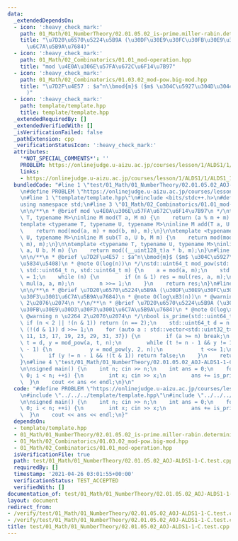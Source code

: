 ```yaml
---
data:
  _extendedDependsOn:
  - icon: ':heavy_check_mark:'
    path: 01_Math/01_NumberTheory/02.01.05.02_is-prime.miller-rabin.deterministic.hpp
    title: "\u7D20\u6570\u5224\u5B9A (\u30DF\u30E9\u30FC\u30FB\u30E9\u30D3\u30F3\u3001\
      \u6C7A\u5B9A\u7684)"
  - icon: ':heavy_check_mark:'
    path: 01_Math/02_Combinatorics/01.01_mod-operation.hpp
    title: "mod \u4E0A\u306E\u57FA\u672C\u6F14\u7B97"
  - icon: ':heavy_check_mark:'
    path: 01_Math/02_Combinatorics/01.03.02_mod-pow.big-mod.hpp
    title: "\u7D2F\u4E57 : $a^n\\bmod{m}$ ($m$ \u304C\u5927\u304D\u3044\u5834\u5408\
      )"
  - icon: ':heavy_check_mark:'
    path: template/template.hpp
    title: template/template.hpp
  _extendedRequiredBy: []
  _extendedVerifiedWith: []
  _isVerificationFailed: false
  _pathExtension: cpp
  _verificationStatusIcon: ':heavy_check_mark:'
  attributes:
    '*NOT_SPECIAL_COMMENTS*': ''
    PROBLEM: https://onlinejudge.u-aizu.ac.jp/courses/lesson/1/ALDS1/1/ALDS1_1_C
    links:
    - https://onlinejudge.u-aizu.ac.jp/courses/lesson/1/ALDS1/1/ALDS1_1_C
  bundledCode: "#line 1 \"test/01_Math/01_NumberTheory/02.01.05.02_AOJ-ALDS1-1-C.test.cpp\"\
    \n#define PROBLEM \"https://onlinejudge.u-aizu.ac.jp/courses/lesson/1/ALDS1/1/ALDS1_1_C\"\
    \n#line 1 \"template/template.hpp\"\n#include <bits/stdc++.h>\n#define int int64_t\n\
    using namespace std;\n#line 3 \"01_Math/02_Combinatorics/01.01_mod-operation.hpp\"\
    \n\n/**\n * @brief mod \u4E0A\u306E\u57FA\u672C\u6F14\u7B97\n */\ntemplate <typename\
    \ T, typename M>\ninline M mod(T a, M m) {\n    return (a % m + m) % m;\n}\n\n\
    template <typename T, typename U, typename M>\ninline M add(T a, U b, M m) {\n\
    \    return mod(mod(a, m) + mod(b, m), m);\n}\n\ntemplate <typename T, typename\
    \ U, typename M>\ninline M sub(T a, U b, M m) {\n    return mod(mod(a, m) - mod(b,\
    \ m), m);\n}\n\ntemplate <typename T, typename U, typename M>\ninline M mul(T\
    \ a, U b, M m) {\n    return mod((__uint128_t)a * b, m);\n}\n#line 3 \"01_Math/02_Combinatorics/01.03.02_mod-pow.big-mod.hpp\"\
    \n\n/**\n * @brief \u7D2F\u4E57 : $a^n\\bmod{m}$ ($m$ \u304C\u5927\u304D\u3044\
    \u5834\u5408)\n * @note O(log(n))\n */\nstd::uint64_t mod_pow(std::int64_t a,\
    \ std::uint64_t n, std::uint64_t m) {\n    a = mod(a, m);\n    std::uint64_t res\
    \ = 1;\n    while (n) {\n        if (n & 1) res = mul(res, a, m);\n        a =\
    \ mul(a, a, m);\n        n >>= 1;\n    }\n    return res;\n}\n#line 5 \"01_Math/01_NumberTheory/02.01.05.02_is-prime.miller-rabin.deterministic.hpp\"\
    \n\n/**\n * @brief \u7D20\u6570\u5224\u5B9A (\u30DF\u30E9\u30FC\u30FB\u30E9\u30D3\
    \u30F3\u3001\u6C7A\u5B9A\u7684)\n * @note O(log\xB3(n))\n * @warning n \u2264\
    \ 2\u2076\u2074\n */\n/**\n * @brief \u7D20\u6570\u5224\u5B9A (\u30DF\u30E9\u30FC\
    \u30FB\u30E9\u30D3\u30F3\u3001\u6C7A\u5B9A\u7684)\n * @note O(log\xB3(n))\n *\
    \ @warning n \u2264 2\u2076\u2074\n */\nbool is_prime(std::uint64_t n) {\n   \
    \ if (n < 2 || !(n & 1)) return (n == 2);\n    std::uint64_t d = n - 1;\n    while\
    \ (!(d & 1)) d >>= 1;\n    for (auto a : std::vector<std::uint32_t>{2, 3, 5, 7,\
    \ 11, 13, 17, 19, 23, 29, 31, 37}) {\n        if (a >= n) break;\n        std::uint64_t\
    \ t = d, y = mod_pow(a, t, n);\n        while (t != n - 1 && y != 1 && y != n\
    \ - 1) {\n            y = mod_pow(y, 2, n);\n            t <<= 1;\n        }\n\
    \        if (y != n - 1 && !(t & 1)) return false;\n    }\n    return true;\n\
    }\n#line 4 \"test/01_Math/01_NumberTheory/02.01.05.02_AOJ-ALDS1-1-C.test.cpp\"\
    \n\nsigned main() {\n    int n; cin >> n;\n    int ans = 0;\n    for (int i =\
    \ 0; i < n; ++i) {\n        int x; cin >> x;\n        ans += is_prime(x);\n  \
    \  }\n    cout << ans << endl;\n}\n"
  code: "#define PROBLEM \"https://onlinejudge.u-aizu.ac.jp/courses/lesson/1/ALDS1/1/ALDS1_1_C\"\
    \n#include \"../../../template/template.hpp\"\n#include \"../../../01_Math/01_NumberTheory/02.01.05.02_is-prime.miller-rabin.deterministic.hpp\"\
    \n\nsigned main() {\n    int n; cin >> n;\n    int ans = 0;\n    for (int i =\
    \ 0; i < n; ++i) {\n        int x; cin >> x;\n        ans += is_prime(x);\n  \
    \  }\n    cout << ans << endl;\n}"
  dependsOn:
  - template/template.hpp
  - 01_Math/01_NumberTheory/02.01.05.02_is-prime.miller-rabin.deterministic.hpp
  - 01_Math/02_Combinatorics/01.03.02_mod-pow.big-mod.hpp
  - 01_Math/02_Combinatorics/01.01_mod-operation.hpp
  isVerificationFile: true
  path: test/01_Math/01_NumberTheory/02.01.05.02_AOJ-ALDS1-1-C.test.cpp
  requiredBy: []
  timestamp: '2021-04-26 03:01:55+00:00'
  verificationStatus: TEST_ACCEPTED
  verifiedWith: []
documentation_of: test/01_Math/01_NumberTheory/02.01.05.02_AOJ-ALDS1-1-C.test.cpp
layout: document
redirect_from:
- /verify/test/01_Math/01_NumberTheory/02.01.05.02_AOJ-ALDS1-1-C.test.cpp
- /verify/test/01_Math/01_NumberTheory/02.01.05.02_AOJ-ALDS1-1-C.test.cpp.html
title: test/01_Math/01_NumberTheory/02.01.05.02_AOJ-ALDS1-1-C.test.cpp
---
```

